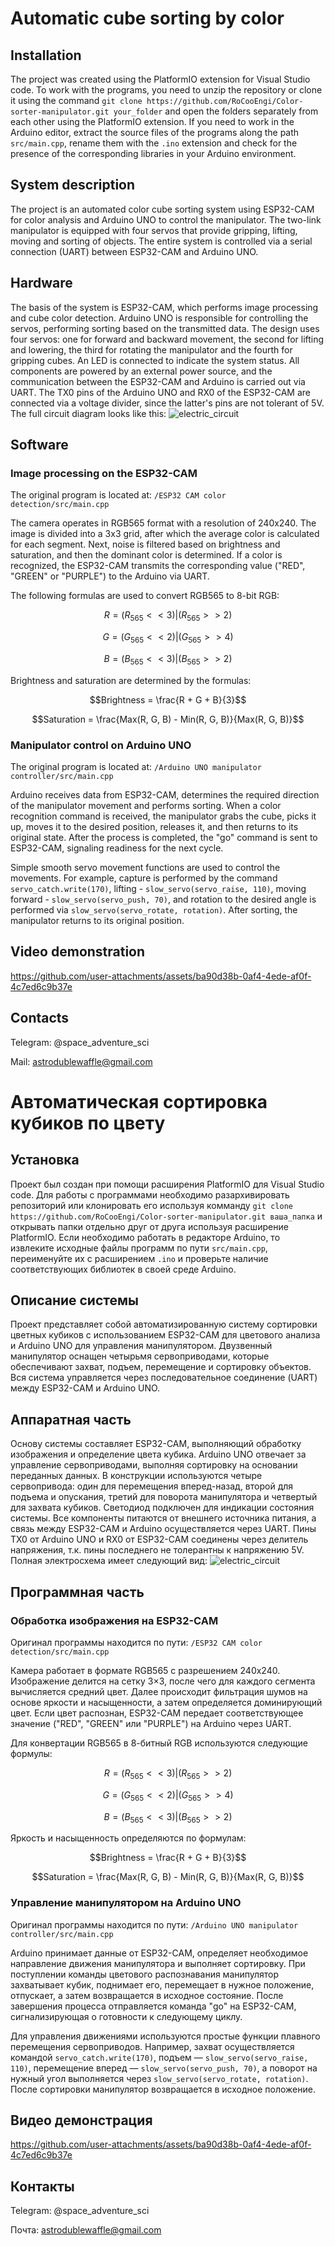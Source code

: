# Automatic cube sorting by color

## Installation

The project was created using the PlatformIO extension for Visual Studio code. To work with the programs, you need to unzip the repository or clone it using the command `git clone https://github.com/RoCooEngi/Color-sorter-manipulator.git your_folder` and open the folders separately from each other using the PlatformIO extension. If you need to work in the Arduino editor, extract the source files of the programs along the path `src/main.cpp`, rename them with the `.ino` extension and check for the presence of the corresponding libraries in your Arduino environment.

## System description

The project is an automated color cube sorting system using ESP32-CAM for color analysis and Arduino UNO to control the manipulator. The two-link manipulator is equipped with four servos that provide gripping, lifting, moving and sorting of objects. The entire system is controlled via a serial connection (UART) between ESP32-CAM and Arduino UNO.

## Hardware

The basis of the system is ESP32-CAM, which performs image processing and cube color detection. Arduino UNO is responsible for controlling the servos, performing sorting based on the transmitted data. The design uses four servos: one for forward and backward movement, the second for lifting and lowering, the third for rotating the manipulator and the fourth for gripping cubes. An LED is connected to indicate the system status. All components are powered by an external power source, and the communication between the ESP32-CAM and Arduino is carried out via UART. The TX0 pins of the Arduino UNO and RX0 of the ESP32-CAM are connected via a voltage divider, since the latter's pins are not tolerant of 5V.
The full circuit diagram looks like this:
![electric_circuit](https://github.com/user-attachments/assets/cb6cf936-5b37-4d64-9713-ac0db1b1ef87)

## Software

### Image processing on the ESP32-CAM

The original program is located at: `/ESP32 CAM color detection/src/main.cpp`

The camera operates in RGB565 format with a resolution of 240x240. The image is divided into a 3x3 grid, after which the average color is calculated for each segment. Next, noise is filtered based on brightness and saturation, and then the dominant color is determined. If a color is recognized, the ESP32-CAM transmits the corresponding value ("RED", "GREEN" or "PURPLE") to the Arduino via UART.

The following formulas are used to convert RGB565 to 8-bit RGB:

$$R = (R_{565} << 3) | (R_{565} >> 2)$$

$$G = (G_{565} << 2) | (G_{565} >> 4)$$

$$B = (B_{565} << 3) | (B_{565} >> 2)$$

Brightness and saturation are determined by the formulas:

$$Brightness = \frac{R + G + B}{3}$$

$$Saturation = \frac{Max(R, G, B) - Min(R, G, B)}{Max(R, G, B)}$$

### Manipulator control on Arduino UNO

The original program is located at: `/Arduino UNO manipulator controller/src/main.cpp`

Arduino receives data from ESP32-CAM, determines the required direction of the manipulator movement and performs sorting. When a color recognition command is received, the manipulator grabs the cube, picks it up, moves it to the desired position, releases it, and then returns to its original state. After the process is completed, the "go" command is sent to ESP32-CAM, signaling readiness for the next cycle.

Simple smooth servo movement functions are used to control the movements. For example, capture is performed by the command `servo_catch.write(170)`, lifting - `slow_servo(servo_raise, 110)`, moving forward - `slow_servo(servo_push, 70)`, and rotation to the desired angle is performed via `slow_servo(servo_rotate, rotation)`. After sorting, the manipulator returns to its original position.

## Video demonstration

https://github.com/user-attachments/assets/ba90d38b-0af4-4ede-af0f-4c7ed6c9b37e

## Contacts

Telegram: @space_adventure_sci

Mail: astrodublewaffle@gmail.com





# Автоматическая сортировка кубиков по цвету

## Установка

Проект был создан при помощи расширения PlatformIO для Visual Studio code. Для работы с программами необходимо разархивировать репозиторий или клонировать его используя комманду `git clone https://github.com/RoCooEngi/Color-sorter-manipulator.git ваша_папка` и открывать папки отдельно друг от друга используя расширение PlatformIO. Если необходимо работать в редакторе Arduino, то извлеките исходные файлы программ по пути `src/main.cpp`, переименуйте их с расширением `.ino` и проверьте наличие соответствующих библиотек в своей среде Arduino.

## Описание системы

Проект представляет собой автоматизированную систему сортировки цветных кубиков с использованием ESP32-CAM для цветового анализа и Arduino UNO для управления манипулятором. Двузвенный манипулятор оснащен четырьмя сервоприводами, которые обеспечивают захват, подъем, перемещение и сортировку объектов. Вся система управляется через последовательное соединение (UART) между ESP32-CAM и Arduino UNO.

## Аппаратная часть

Основу системы составляет ESP32-CAM, выполняющий обработку изображения и определение цвета кубика. Arduino UNO отвечает за управление сервоприводами, выполняя сортировку на основании переданных данных. В конструкции используются четыре сервопривода: один для перемещения вперед-назад, второй для подъема и опускания, третий для поворота манипулятора и четвертый для захвата кубиков. Светодиод подключен для индикации состояния системы. Все компоненты питаются от внешнего источника питания, а связь между ESP32-CAM и Arduino осуществляется через UART. Пины TX0 от Arduino UNO и RX0 от ESP32-CAM соединены через делитель напряжения, т.к. пины последнего не толерантны к напряжению 5V.
Полная электросхема имеет следующий вид:
![electric_circuit](https://github.com/user-attachments/assets/cb6cf936-5b37-4d64-9713-ac0db1b1ef87)


## Программная часть

### Обработка изображения на ESP32-CAM

Оригинал программы находится по пути: `/ESP32 CAM color detection/src/main.cpp`

Камера работает в формате RGB565 с разрешением 240x240. Изображение делится на сетку 3×3, после чего для каждого сегмента вычисляется средний цвет. Далее происходит фильтрация шумов на основе яркости и насыщенности, а затем определяется доминирующий цвет. Если цвет распознан, ESP32-CAM передает соответствующее значение ("RED", "GREEN" или "PURPLE") на Arduino через UART.

Для конвертации RGB565 в 8-битный RGB используются следующие формулы:

$$R = (R_{565} << 3) | (R_{565} >> 2)$$

$$G = (G_{565} << 2) | (G_{565} >> 4)$$

$$B = (B_{565} << 3) | (B_{565} >> 2)$$

Яркость и насыщенность определяются по формулам:

$$Brightness = \frac{R + G + B}{3}$$

$$Saturation = \frac{Max(R, G, B) - Min(R, G, B)}{Max(R, G, B)}$$

### Управление манипулятором на Arduino UNO

Оригинал программы находится по пути: `/Arduino UNO manipulator controller/src/main.cpp`

Arduino принимает данные от ESP32-CAM, определяет необходимое направление движения манипулятора и выполняет сортировку. При поступлении команды цветового распознавания манипулятор захватывает кубик, поднимает его, перемещает в нужное положение, отпускает, а затем возвращается в исходное состояние. После завершения процесса отправляется команда "go" на ESP32-CAM, сигнализирующая о готовности к следующему циклу.

Для управления движениями используются простые функции плавного перемещения сервоприводов. Например, захват осуществляется командой `servo_catch.write(170)`, подъем — `slow_servo(servo_raise, 110)`, перемещение вперед — `slow_servo(servo_push, 70)`, а поворот на нужный угол выполняется через `slow_servo(servo_rotate, rotation)`. После сортировки манипулятор возвращается в исходное положение.

## Видео демонстрация

https://github.com/user-attachments/assets/ba90d38b-0af4-4ede-af0f-4c7ed6c9b37e

## Контакты

Telegram: @space_adventure_sci

Почта: astrodublewaffle@gmail.com

